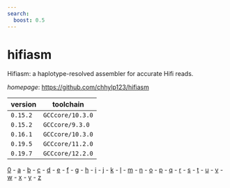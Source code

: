 ```yaml
---
search:
  boost: 0.5
---
```

# hifiasm

Hifiasm: a haplotype-resolved assembler for accurate Hifi reads.

*homepage*: <https://github.com/chhylp123/hifiasm>

version | toolchain
--------|----------
``0.15.2`` | ``GCCcore/10.3.0``
``0.15.2`` | ``GCCcore/9.3.0``
``0.16.1`` | ``GCCcore/10.3.0``
``0.19.5`` | ``GCCcore/11.2.0``
``0.19.7`` | ``GCCcore/12.2.0``

[0](../0/index.md) - [a](../a/index.md) - [b](../b/index.md) - [c](../c/index.md) - [d](../d/index.md) - [e](../e/index.md) - [f](../f/index.md) - [g](../g/index.md) - [h](../h/index.md) - [i](../i/index.md) - [j](../j/index.md) - [k](../k/index.md) - [l](../l/index.md) - [m](../m/index.md) - [n](../n/index.md) - [o](../o/index.md) - [p](../p/index.md) - [q](../q/index.md) - [r](../r/index.md) - [s](../s/index.md) - [t](../t/index.md) - [u](../u/index.md) - [v](../v/index.md) - [w](../w/index.md) - [x](../x/index.md) - [y](../y/index.md) - [z](../z/index.md)

